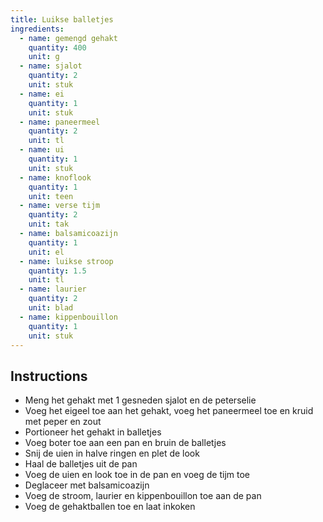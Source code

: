 ```yaml
---
title: Luikse balletjes
ingredients:
  - name: gemengd gehakt
    quantity: 400
    unit: g
  - name: sjalot
    quantity: 2
    unit: stuk
  - name: ei
    quantity: 1
    unit: stuk
  - name: paneermeel
    quantity: 2
    unit: tl
  - name: ui
    quantity: 1
    unit: stuk
  - name: knoflook
    quantity: 1
    unit: teen
  - name: verse tijm
    quantity: 2
    unit: tak
  - name: balsamicoazijn
    quantity: 1
    unit: el
  - name: luikse stroop
    quantity: 1.5
    unit: tl
  - name: laurier
    quantity: 2
    unit: blad
  - name: kippenbouillon
    quantity: 1
    unit: stuk
---
```


<Recipe />

## Instructions

- Meng het gehakt met 1 gesneden sjalot en de peterselie
- Voeg het eigeel toe aan het gehakt, voeg het paneermeel toe en kruid met peper en zout
- Portioneer het gehakt in balletjes
- Voeg boter toe aan een pan en bruin de balletjes
- Snij de uien in halve ringen en plet de look
- Haal de balletjes uit de pan
- Voeg de uien en look toe in de pan en voeg de tijm toe
- Deglaceer met balsamicoazijn
- Voeg de stroom, laurier en kippenbouillon toe aan de pan
- Voeg de gehaktballen toe en laat inkoken